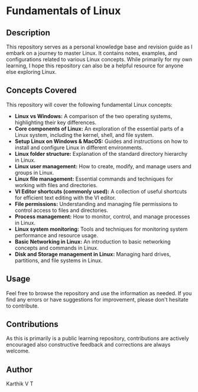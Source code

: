 # Fundamentals of Linux

## Description

This repository serves as a personal knowledge base and revision guide as I embark on a journey to master Linux. It contains notes, examples, and configurations related to various Linux concepts. While primarily for my own learning, I hope this repository can also be a helpful resource for anyone else exploring Linux.

## Concepts Covered

This repository will cover the following fundamental Linux concepts:

* **Linux vs Windows:** A comparison of the two operating systems, highlighting their key differences.
* **Core components of Linux:** An exploration of the essential parts of a Linux system, including the kernel, shell, and file system.
* **Setup Linux on Windows & MacOS:** Guides and instructions on how to install and configure Linux in different environments.
* **Linux folder structure:** Explanation of the standard directory hierarchy in Linux.
* **Linux user management:** How to create, modify, and manage users and groups in Linux.
* **Linux file management:** Essential commands and techniques for working with files and directories.
* **VI Editor shortcuts (commonly used):** A collection of useful shortcuts for efficient text editing with the VI editor.
* **File permissions:** Understanding and managing file permissions to control access to files and directories.
* **Process management:** How to monitor, control, and manage processes in Linux.
* **Linux system monitoring:** Tools and techniques for monitoring system performance and resource usage.
* **Basic Networking in Linux:** An introduction to basic networking concepts and commands in Linux.
* **Disk and Storage management in Linux:** Managing hard drives, partitions, and file systems in Linux.

## Usage

Feel free to browse the repository and use the information as needed. If you find any errors or have suggestions for improvement, please don't hesitate to contribute.

## Contributions

As this is primarily is a public learning repository, contributions are actively encouraged also constructive feedback and corrections are always welcome.

## Author

Karthik V T
